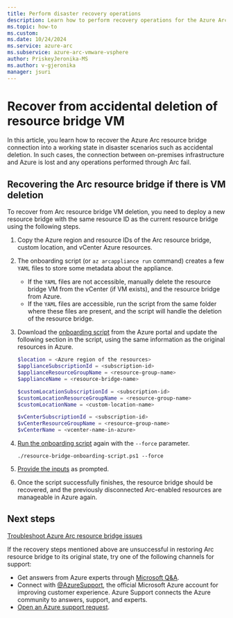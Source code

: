 ```yaml
---
title: Perform disaster recovery operations
description: Learn how to perform recovery operations for the Azure Arc resource bridge VM in Azure Arc-enabled VMware vSphere disaster scenarios.
ms.topic: how-to 
ms.custom:
ms.date: 10/24/2024
ms.service: azure-arc
ms.subservice: azure-arc-vmware-vsphere
author: PriskeyJeronika-MS
ms.author: v-gjeronika
manager: jsuri
---
```


# Recover from accidental deletion of resource bridge VM

In this article, you learn how to recover the Azure Arc resource bridge connection into a working state in disaster scenarios such as accidental deletion. In such cases, the connection between on-premises infrastructure and Azure is lost and any operations performed through Arc fail.

## Recovering the Arc resource bridge if there is VM deletion

To recover from Arc resource bridge VM deletion, you need to deploy a new resource bridge with the same resource ID as the current resource bridge using the following steps.

1. Copy the Azure region and resource IDs of the Arc resource bridge, custom location, and vCenter Azure resources.

2. The onboarding script (or `az arcappliance run` command) creates a few `YAML` files to store some metadata about the appliance.
    - If the `YAML` files are not accessible, manually delete the resource bridge VM from the vCenter (if VM exists), and the resource bridge from Azure.
    - If the `YAML` files are accessible, run the script from the same folder where these files are present, and the script will handle the deletion of the resource bridge.

3. Download the [onboarding script](../vmware-vsphere/quick-start-connect-vcenter-to-arc-using-script.md#download-the-onboarding-script) from the Azure portal and update the following section in the script, using the same information as the original resources in Azure.

    ```powershell
    $location = <Azure region of the resources>
    $applianceSubscriptionId = <subscription-id>
    $applianceResourceGroupName = <resource-group-name>
    $applianceName = <resource-bridge-name>
    
    $customLocationSubscriptionId = <subscription-id>
    $customLocationResourceGroupName = <resource-group-name>
    $customLocationName = <custom-location-name>
    
    $vCenterSubscriptionId = <subscription-id>
    $vCenterResourceGroupName = <resource-group-name>
    $vCenterName = <vcenter-name-in-azure>
    ```

4. [Run the onboarding script](../vmware-vsphere/quick-start-connect-vcenter-to-arc-using-script.md#run-the-script) again with the `--force` parameter.

    ``` powershell-interactive
    ./resource-bridge-onboarding-script.ps1 --force
    ```

5. [Provide the inputs](../vmware-vsphere/quick-start-connect-vcenter-to-arc-using-script.md#inputs-for-the-script) as prompted.

6. Once the script successfully finishes, the resource bridge should be recovered, and the previously disconnected Arc-enabled resources are manageable in Azure again.

## Next steps

[Troubleshoot Azure Arc resource bridge issues](../resource-bridge/troubleshoot-resource-bridge.md)

If the recovery steps mentioned above are unsuccessful in restoring Arc resource bridge to its original state, try one of the following channels for support:

- Get answers from Azure experts through [Microsoft Q&A](/answers/topics/azure-arc.html).
- Connect with [@AzureSupport](https://x.com/azuresupport), the official Microsoft Azure account for improving customer experience. Azure Support connects the Azure community to answers, support, and experts.
- [Open an Azure support request](../../azure-portal/supportability/how-to-create-azure-support-request.md).
